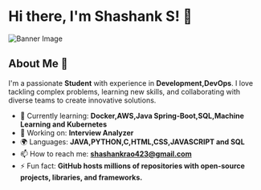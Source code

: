 # Hi there, I'm Shashank S! 👋

![Banner Image](https://th.bing.com/th/id/OIP.ZZsn6lD6PCjocBzx1tuu1QHaEo?w=307&h=191&c=7&r=0&o=5&dpr=1.5&pid=1.7)

## About Me 🚀

I'm a passionate **Student** with experience in **Development,DevOps**. I love tackling complex problems, learning new skills, and collaborating with diverse teams to create innovative solutions.

- 🌱 Currently learning: **Docker,AWS,Java Spring-Boot,SQL,Machine Learning and Kubernetes**
- 🔭 Working on: **Interview Analyzer**
- 🌍 Languages: **JAVA,PYTHON,C,HTML,CSS,JAVASCRIPT and SQL**
- 📫 How to reach me: **shashankrao423@gmail.com**
- ⚡ Fun fact: **GitHub hosts millions of repositories with open-source projects, libraries, and frameworks.**

<!--
## My Skills 🧠

![HTML](https://img.shields.io/badge/-HTML-E34F26?style=flat-square&logo=html5&logoColor=white)
![CSS](https://img.shields.io/badge/-CSS-1572B6?style=flat-square&logo=css3&logoColor=white)
![JavaScript](https://img.shields.io/badge/-JavaScript-F7DF1E?style=flat-square&logo=javascript&logoColor=black)
![React](https://img.shields.io/badge/-React-61DAFB?style=flat-square&logo=react&logoColor=black)
![Node.js](https://img.shields.io/badge/-Node.js-339933?style=flat-square&logo=node.js&logoColor=white)

*Replace the above skill badges with your own skills and expertise. To create more badges, use [checkout this repo](https://github.com/alexandresanlim/Badges4-README.md-Profile).*

## Featured Projects 💻

### [Project 1 Title](project_1_link)

![Project 1 Screenshot](project_1_screenshot_url)

**[Project 1 Title]** is a **[brief project description]** built with **[technologies used]**. This project demonstrates my ability to **[skills demonstrated by the project]**. You can check out the repository [here](project_1_repository_link).

### [Project 2 Title](project_2_link)

![Project 2 Screenshot](project_2_screenshot_url)

**[Project 2 Title]** is a **[brief project description]** built with **[technologies used]**. This project showcases my skills in **[skills demonstrated by the project]**. You can check out the repository [here](project_2_repository_link).

## Get in Touch 📬

- **[Personal Website / Blog]**(your_website_or_blog_link)
- **[LinkedIn]**(your_linkedin_profile_link)
- **[Twitter]**(your_twitter_profile_link)

-->


<!--
**ShashankSrivatsaRao/ShashankSrivatsaRao** is a ✨ _special_ ✨ repository because its `README.md` (this file) appears on your GitHub profile.

Here are some ideas to get you started:

- 🔭 I’m currently working on ...
- 🌱 I’m currently learning ...
- 👯 I’m looking to collaborate on ...
- 🤔 I’m looking for help with ...
- 💬 Ask me about ...
- 📫 How to reach me: ...
- 😄 Pronouns: ...
- ⚡ Fun fact: ...
-->
